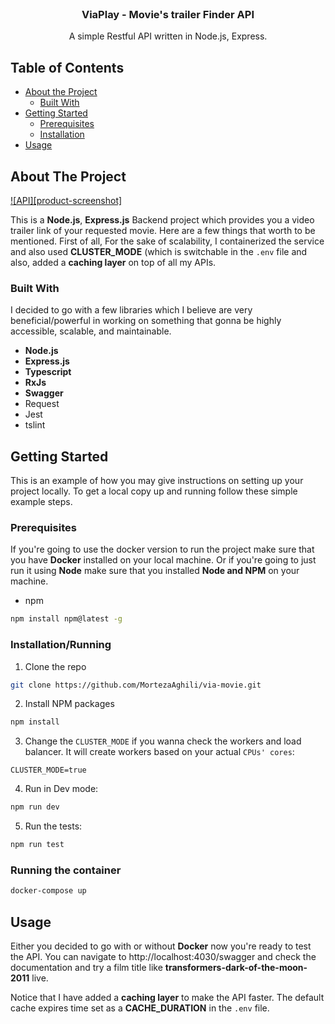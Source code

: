 <!-- PROJECT LOGO -->
<br />
<p align="center">
  <h3 align="center">ViaPlay - Movie's trailer Finder API</h3>

  <p align="center">
    A simple Restful API written in Node.js, Express.
    <br />
</p>



<!-- TABLE OF CONTENTS -->
## Table of Contents

* [About the Project](#about-the-project)
  * [Built With](#built-with)
* [Getting Started](#getting-started)
  * [Prerequisites](#prerequisites)
  * [Installation](#installation)
* [Usage](#usage) 



<!-- ABOUT THE PROJECT -->
## About The Project

[![API][product-screenshot]](https://example.com)

This is a **Node.js**, **Express.js** Backend project which provides you a video trailer link of your requested movie. Here are a few things that worth to be mentioned. First of all, For the sake of scalability, I containerized the service and also used **CLUSTER_MODE** (which is switchable in the `.env` file and also, added a **caching layer** on top of all my APIs.


### Built With
I decided to go with a few libraries which I believe are very beneficial/powerful in working on something that gonna be highly accessible, scalable, and maintainable.
* **Node.js**
* **Express.js**
* **Typescript**
* **RxJs**
* **Swagger**
* Request 
* Jest
* tslint



<!-- GETTING STARTED -->
## Getting Started

This is an example of how you may give instructions on setting up your project locally.
To get a local copy up and running follow these simple example steps.

### Prerequisites

If you're going to use the docker version to run the project make sure that you have **Docker** installed on your local machine. Or if you're going to just run it using **Node** make sure that you installed **Node and NPM** on your machine.

* npm
```sh
npm install npm@latest -g
```

### Installation/Running

1. Clone the repo
```sh
git clone https://github.com/MortezaAghili/via-movie.git
```
2. Install NPM packages
```sh
npm install
```
3. Change the `CLUSTER_MODE` if you wanna check the workers and load balancer. It will create workers based on your actual `CPUs' cores`:
```JS
CLUSTER_MODE=true
```
4. Run in Dev mode:
```sh
npm run dev
```
5. Run the tests:
```sh
npm run test
```

### Running the container
```sh
docker-compose up
```


<!-- USAGE EXAMPLES -->
## Usage

Either you decided to go with or without **Docker** now you're ready to test the API. You can navigate to http://localhost:4030/swagger and check the documentation and try a film title like **transformers-dark-of-the-moon-2011** live.

Notice that I have added a **caching layer** to make the API faster. The default cache expires time set as a **CACHE_DURATION** in the `.env` file.



